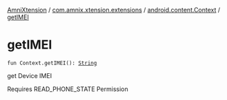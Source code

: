 [AmniXtension](../../index.md) / [com.amnix.xtension.extensions](../index.md) / [android.content.Context](index.md) / [getIMEI](./get-i-m-e-i.md)

# getIMEI

`fun Context.getIMEI(): `[`String`](https://kotlinlang.org/api/latest/jvm/stdlib/kotlin/-string/index.html)

get Device IMEI

Requires READ_PHONE_STATE Permission


